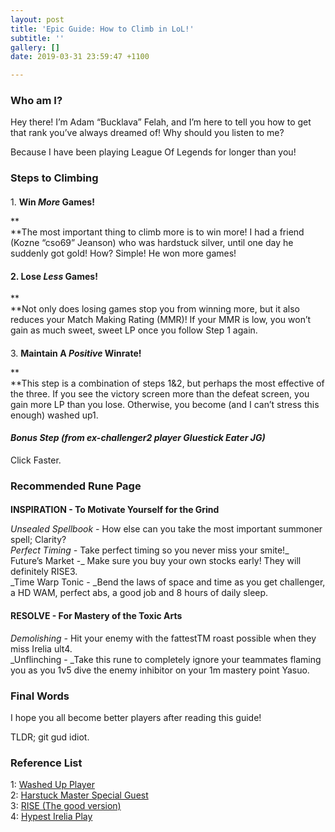 ```yaml
---
layout: post
title: 'Epic Guide: How to Climb in LoL!'
subtitle: ''
gallery: []
date: 2019-03-31 23:59:47 +1100

---
```

### **Who am I?**

Hey there! I’m Adam “Bucklava” Felah, and I’m here to tell you how to get that rank you’ve always dreamed of! Why should you listen to me?

Because I have been playing League Of Legends for longer than you!

### Steps to Climbing

####   
1\. **Win _More_ Games!**

**  
**The most important thing to climb more is to win more! I had a friend (Kozne “cso69” Jeanson) who was hardstuck silver, until one day he suddenly got gold! How? Simple! He won more games!

#### 2. **Lose _Less_ Games!**

**  
**Not only does losing games stop you from winning more, but it also reduces your Match Making Rating (MMR)! If your MMR is low, you won’t gain as much sweet, sweet LP once you follow Step 1 again.

####   
3\. **Maintain A _Positive_ Winrate!** 

**  
**This step is a combination of steps 1&2, but perhaps the most effective of the three. If you see the victory screen more than the defeat screen, you gain more LP than you lose. Otherwise, you become (and I can’t stress this enough) washed up1.

#### **_Bonus Step (from ex-challenger2 player Gluestick Eater JG)_**

Click Faster.

### Recommended Rune Page

####   
**INSPIRATION - To Motivate Yourself for the Grind**

  
_Unsealed Spellbook -_ How else can you take the most important summoner spell; Clarity?  
_Perfect Timing -_ Take perfect timing so you never miss your smite!_  
Future’s Market -_ Make sure you buy your own stocks early! They will definitely RISE3.  
_Time Warp Tonic - _Bend the laws of space and time as you get challenger, a HD WAM, perfect abs, a good job and 8 hours of daily sleep.

#### **RESOLVE - For Mastery of the Toxic Arts**

  
_Demolishing -_ Hit your enemy with the fattestTM roast possible when they miss Irelia ult4.  
_Unflinching - _Take this rune to completely ignore your teammates flaming you as you 1v5 dive the enemy inhibitor on your 1m mastery point Yasuo.

### Final Words

  
I hope you all become better players after reading this guide!

TLDR; git gud idiot.

### Reference List

  
1: [Washed Up Player  
](https://oce.op.gg/summoner/userName=nyxia+eternal)2: [Harstuck Master Special Guest  
](https://oce.op.gg/summoner/userName=minhcam123456789)3: [RISE (The good version)  
](https://www.youtube.com/watch?v=177jxGRbPgM)4: [Hypest Irelia Play](https://www.youtube.com/watch?v=LeeEQt9z70g&fbclid=IwAR219yDLqeU7xUYE92vVlPWWVdyHK82XVtans4Zhu0Up1lEnKqBHv_YxViY)